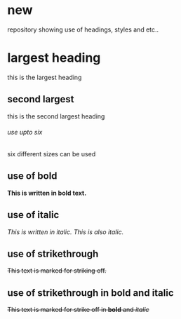 # new
repository showing use of headings, styles and etc..
# largest heading
this is the largest heading
## second largest
this is the second largest heading
###### use upto six
six different sizes can be used
## use of bold
**This is written in bold text.**
## use of italic
_This is written in italic._
*This is also italic.*
## use of strikethrough
~~This text is marked for striking off.~~
## use of strikethrough in bold and italic
~~This text is marked for strike off in **bold** and *italic*~~

